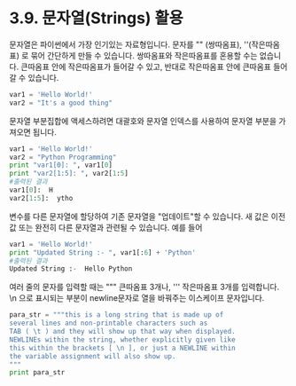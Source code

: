 # 3.9.    문자열\(Strings\) 활용



문자열은 파이썬에서 가장 인기있는 자료형입니다. 문자를 "" \(쌍따옴표\), ''\(작은따옴표\) 로 묶어 간단하게 만들 수 있습니다. 쌍따옴표와 작은따옴표를 혼용할 수는 없습니다. 큰따옴표 안에 작은따옴표가 들어갈 수 있고, 반대로 작은따옴표 안에 큰따옴표 들어갈 수 있습니다.

```python
var1 = 'Hello World!'
var2 = "It's a good thing"
```

문자열 부분집합에 액세스하려면 대괄호와 문자열 인덱스를 사용하여 문자열 부분을 가져오면 됩니다.

```python
var1 = 'Hello World!'
var2 = "Python Programming"
print "var1[0]: ", var1[0]
print "var2[1:5]: ", var2[1:5]
#출력된 결과
var1[0]:  H
var2[1:5]:  ytho
```

변수를 다른 문자열에 할당하여 기존 문자열을 "업데이트"할 수 있습니다. 새 값은 이전 값 또는 완전히 다른 문자열과 관련될 수 있습니다. 예를 들어

```python
var1 = 'Hello World!'
print "Updated String :- ", var1[:6] + 'Python'
#출력된 결과
Updated String :-  Hello Python
```

여러 줄의 문자를 입력할 때는 """ 큰따옴표 3개나, ''' 작은따옴표 3개를 입력합니다. \n 으로 표시되는 부분이 newline문자로 열을 바꿔주는 이스케이프 문자입니다.

```python
para_str = """this is a long string that is made up of
several lines and non-printable characters such as
TAB ( \t ) and they will show up that way when displayed.
NEWLINEs within the string, whether explicitly given like
this within the brackets [ \n ], or just a NEWLINE within
the variable assignment will also show up.
"""
print para_str
```

#### 

